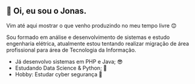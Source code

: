 ## :wave: Oi, eu sou o Jonas. 
 Vim até aqui mostrar o que venho produzindo no meu tempo livre :blush:
 
 Sou formado em análise e desenvolvimento de sistemas e estudo engenharia elétrica, atualmente estou tentando realizar migração de área profissional para área de Tecnologia da Informação.
* Já desenvolvo sistemas em PHP e Java; :sunglasses:
* Estudando Data Science & Python; :snake:
* Hobby: Estudar cyber segurança :eyes:

<!---
jonkstro/jonkstro is a ✨ special ✨ repository because its `README.md` (this file) appears on your GitHub profile.
You can click the Preview link to take a look at your changes.
--->
